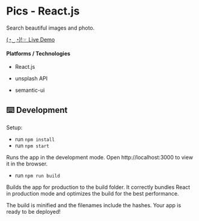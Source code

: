 # Pics - React.js

Search beautiful images and photo.

[(◔‿◔)!☞ Live Demo](https://vivekdomadia.github.io/pics/)

#### Platforms / Technologies

- React.js

- unsplash API

- semantic-ui

## ⌨️ Development

Setup:

- run `npm install`
- run `npm start`

Runs the app in the development mode.
Open http://localhost:3000 to view it in the browser.

- run `npm run build`

Builds the app for production to the build folder.
It correctly bundles React in production mode and optimizes the build for the best performance.

The build is minified and the filenames include the hashes.
Your app is ready to be deployed!
